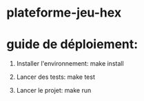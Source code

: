 # plateforme-jeu-hex

# guide de déploiement:

1) Installer l'environnement:
make install

2) Lancer des tests:
make test

3) Lancer le projet:
make run
